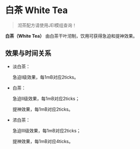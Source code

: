 # 白茶 White Tea

> 沏茶配方请使用JEI模组查询！

**白茶（White Tea）**
由白茶干叶沏制，饮用可获得急迫和提神效果。

## 效果与时间关系

- 淡白茶：

  急迫Ⅰ级效果，每1mB对应2ticks。

- 白茶：

  急迫Ⅱ级效果，每1mB对应2ticks；
  
  提神效果，每1mB对应2ticks。

- 浓白茶：

  急迫Ⅲ级效果，每1mB对应2ticks；
  
  提神效果，每1mB对应4ticks。